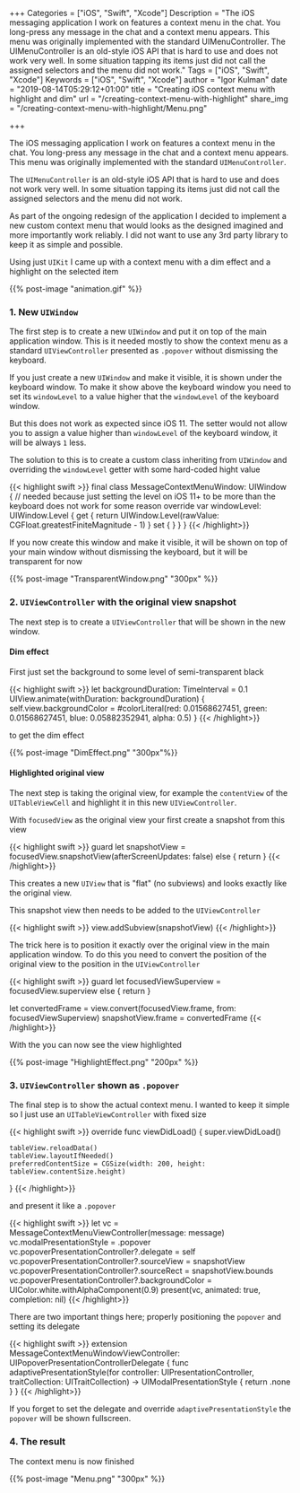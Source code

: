+++
Categories = ["iOS", "Swift", "Xcode"]
Description = "The iOS messaging application I work on features a context menu in the chat. You long-press any message in the chat and a context menu appears. This menu was originally implemented with the standard UIMenuController. The UIMenuController is an old-style iOS API that is hard to use and does not work very well. In some situation tapping its items just did not call the assigned selectors and the menu did not work."
Tags = ["iOS", "Swift", "Xcode"]
Keywords = ["iOS", "Swift", "Xcode"]
author = "Igor Kulman"
date = "2019-08-14T05:29:12+01:00"
title = "Creating iOS context menu with highlight and dim"
url = "/creating-context-menu-with-highlight"
share_img = "/creating-context-menu-with-highlight/Menu.png"

+++

The iOS messaging application I work on features a context menu in the chat. You long-press any message in the chat and a context menu appears. This menu was originally implemented with the standard `UIMenuController`. 

The `UIMenuController` is an old-style iOS API that is hard to use and does not work very well. In some situation tapping its items just did not call the assigned selectors and the menu did not work. 

As part of the ongoing redesign of the application I decided to implement a new custom context menu that would looks as the designed imagined and more importantly work reliably. I did not want to use any 3rd party library to keep it as simple and possible.

Using just `UIKit` I came up with a context menu with a dim effect and a highlight on the selected item

{{% post-image "animation.gif" %}}

<!--more-->

### 1. New `UIWindow`

The first step is to create a new `UIWindow` and put it on top of the main application window. This is it needed mostly to show the context menu as a standard `UIViewController` presented as `.popover` without dismissing the keyboard.

If you just create a new `UIWindow` and make it visible, it is shown under the keyboard window. To make it show above the keyboard window you need to set its `windowLevel` to a value higher that the `windowLevel` of the keyboard window. 

But this does not work as expected since iOS 11. The setter would not allow you to assign a value higher than `windowLevel` of the keyboard window, it will be always `1` less. 

The solution to this is to create a custom class inheriting from `UIWindow` and overriding the `windowLevel` getter with some hard-coded hight value

{{< highlight swift >}}
final class MessageContextMenuWindow: UIWindow {
    // needed because just setting the level on iOS 11+ to be more than the keyboard does not work for some reason
    override var windowLevel: UIWindow.Level {
        get {
            return UIWindow.Level(rawValue: CGFloat.greatestFiniteMagnitude - 1)
        }
        set { }
    }
}
{{< /highlight>}}

If you now create this window and make it visible, it will be shown on top of your main window without dismissing the keyboard, but it will be transparent for now

{{% post-image "TransparentWindow.png" "300px" %}}

### 2. `UIViewController` with the original view snapshot

The next step is to create a `UIViewController` that will be shown in the new window. 

#### Dim effect

First just set the background to some level of semi-transparent black

{{< highlight swift >}}
let backgroundDuration: TimeInterval = 0.1
UIView.animate(withDuration: backgroundDuration) {
    self.view.backgroundColor = #colorLiteral(red: 0.01568627451, green: 0.01568627451, blue: 0.05882352941, alpha: 0.5)
}
{{< /highlight>}}

to get the dim effect

{{% post-image "DimEffect.png" "300px"%}}

#### Highlighted original view

The next step is taking the original view, for example the `contentView` of the `UITableViewCell` and highlight it in this new `UIViewController`. 

With `focusedView` as the original view your first create a snapshot from this view

{{< highlight swift >}}
guard let snapshotView = focusedView.snapshotView(afterScreenUpdates: false) else {
    return
}
{{< /highlight>}}

This creates a new `UIView` that is "flat" (no subviews) and looks exactly like the original view.

This snapshot view then needs to be added to the `UIViewController`

{{< highlight swift >}}
view.addSubview(snapshotView)
{{< /highlight>}}

The trick here is to position it exactly over the original view in the main application window. To do this you need to convert the position of the original view to the position in the `UIViewController`

{{< highlight swift >}}
guard let focusedViewSuperview = focusedView.superview else {
    return
}

let convertedFrame = view.convert(focusedView.frame, from: focusedViewSuperview)
snapshotView.frame = convertedFrame
{{< /highlight>}}

With the you can now see the view highlighted        

{{% post-image "HighlightEffect.png" "200px" %}}

### 3. `UIViewController` shown as `.popover`

The final step is to show the actual context menu. I wanted to keep it simple so I just use an `UITableViewController` with fixed size

{{< highlight swift >}}
override func viewDidLoad() {
    super.viewDidLoad()

    tableView.reloadData()
    tableView.layoutIfNeeded()
    preferredContentSize = CGSize(width: 200, height: tableView.contentSize.height)
}
{{< /highlight>}}

and present it like a `.popover`

{{< highlight swift >}}
let vc = MessageContextMenuViewController(message: message)
vc.modalPresentationStyle = .popover
vc.popoverPresentationController?.delegate = self
vc.popoverPresentationController?.sourceView = snapshotView
vc.popoverPresentationController?.sourceRect = snapshotView.bounds
vc.popoverPresentationController?.backgroundColor = UIColor.white.withAlphaComponent(0.9)
present(vc, animated: true, completion: nil)
{{< /highlight>}}

There are two important things here; properly positioning the `popover` and setting its delegate

{{< highlight swift >}}
extension MessageContextMenuWindowViewController: UIPopoverPresentationControllerDelegate {
    func adaptivePresentationStyle(for controller: UIPresentationController, traitCollection: UITraitCollection) -> UIModalPresentationStyle {
        return .none
    }
}
{{< /highlight>}}

If you forget to set the delegate and override `adaptivePresentationStyle` the `popover` will be shown fullscreen.

### 4. The result

The context menu is now finished

{{% post-image "Menu.png" "300px" %}}